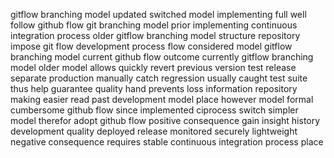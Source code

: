 gitflow branching model updated switched model implementing full well follow github flow git branching model prior implementing continuous integration process older gitflow branching model structure repository impose git flow development process flow considered model gitflow branching model current github flow outcome currently gitflow branching model older model allows quickly revert previous version test release separate production manually catch regression usually caught test suite thus help guarantee quality hand prevents loss information repository making easier read past development model place however model formal cumbersome github flow since implemented ciprocess switch simpler model therefor adopt github flow positive consequence gain insight history development quality deployed release monitored securely lightweight negative consequence requires stable continuous integration process place